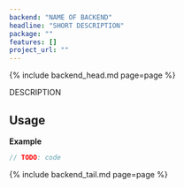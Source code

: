 ```yaml
---
backend: "NAME OF BACKEND"
headline: "SHORT DESCRIPTION"
package: ""
features: []
project_url: ""
---
```

{% include backend_head.md page=page %}

DESCRIPTION


## Usage

**Example**

```go
// TODO: code
```

{% include backend_tail.md page=page %}